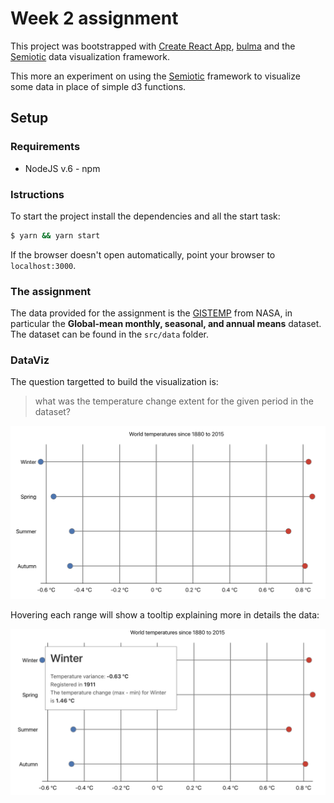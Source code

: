 # Week 2 assignment

This project was bootstrapped with [Create React App](https://github.com/facebookincubator/create-react-app), [bulma](https://bulma.io/) and the [Semiotic](https://emeeks.github.io/semiotic/#/semiotic/) data visualization framework.

This more an experiment on using the [Semiotic](https://emeeks.github.io/semiotic/#/semiotic/) framework to visualize some data in place of simple d3 functions.

## Setup

### Requirements

* NodeJS v.6 - npm

### Istructions

To start the project install the dependencies and all the start task:

```sh
$ yarn && yarn start
```

If the browser doesn't open automatically, point your browser to `localhost:3000`.

### The assignment

The data provided for the assignment is the [GISTEMP](https://data.giss.nasa.gov/gistemp/) from NASA, in particular the **Global-mean monthly, seasonal, and annual means** dataset. The dataset can be found in the `src/data` folder.

### DataViz

The question targetted to build the visualization is: 

> what was the temperature change extent for the given period in the dataset?

![season-viz](doc/season-viz.png)

Hovering each range will show a tooltip explaining more in details the data:

![season-viz-tooltip](doc/season-viz-tooltip.png)

